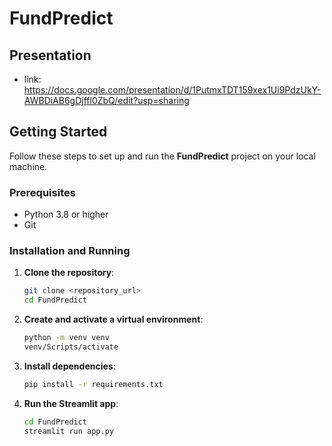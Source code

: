 # FundPredict

## Presentation 
- link: https://docs.google.com/presentation/d/1PutmxTDT159xex1Ui9PdzUkY-AWBDiAB6gDjffl0ZbQ/edit?usp=sharing

## Getting Started

Follow these steps to set up and run the **FundPredict** project on your local machine.

### Prerequisites
- Python 3.8 or higher
- Git

### Installation and Running

1. **Clone the repository**:
   ```bash
   git clone <repository_url>
   cd FundPredict

2. **Create and activate a virtual environment**:
     ```bash
    python -m venv venv
    venv/Scripts/activate
    
3. **Install dependencies**:
    ```bash
    pip install -r requirements.txt

4. **Run the Streamlit app**:
    ```bash
    cd FundPredict
    streamlit run app.py


